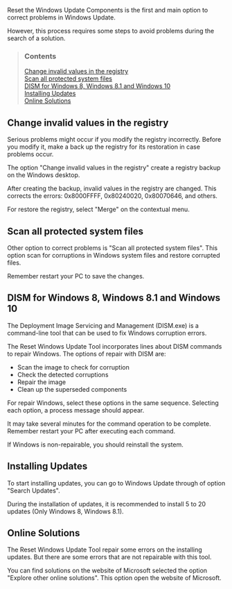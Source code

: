 Reset the Windows Update Components is the first and main option to correct problems in Windows Update.

However, this process requires some steps to avoid problems during the search of a solution.


> ### Contents
> 
> [Change invalid values in the registry](#change-invalid-values-in-the-registry) <br />
> [Scan all protected system files](#scan-all-protected-system-files) <br />
> [DISM for Windows 8, Windows 8.1 and Windows 10](#dism-for-windows-8-windows-81-and-windows-10) <br />
> [Installing Updates](#installing-updates) <br />
> [Online Solutions](#online-solutions)


## Change invalid values in the registry

Serious problems might occur if you modify the registry incorrectly. Before you modify it, make a back up the registry for its restoration in case problems occur.

The option "Change invalid values in the registry" create a registry backup on the Windows desktop.

After creating the backup, invalid values in the registry are changed. This corrects the errors: 0x8000FFFF, 0x80240020, 0x80070646, and others.

For restore the registry, select "Merge" on the contextual menu.


## Scan all protected system files

Other option to correct problems is "Scan all protected system files". This option scan for corruptions in Windows system files and restore corrupted files.

Remember restart your PC to save the changes.


## DISM for Windows 8, Windows 8.1 and Windows 10

The Deployment Image Servicing and Management (DISM.exe) is a command-line tool that can be used to fix Windows corruption errors.

The Reset Windows Update Tool incorporates lines about DISM commands to repair Windows. The options of repair with DISM are:

  * Scan the image to check for corruption
  * Check the detected corruptions
  * Repair the image
  * Clean up the superseded components

For repair Windows, select these options in the same sequence. Selecting each option, a process message should appear.

It may take several minutes for the command operation to be complete. Remember restart your PC after executing each command.

If Windows is non-repairable, you should reinstall the system.


## Installing Updates

To start installing updates, you can go to Windows Update through of option "Search Updates".

During the installation of updates, it is recommended to install 5 to 20 updates (Only Windows 8, Windows 8.1).


## Online Solutions

The Reset Windows Update Tool repair some errors on the installing updates. But there are some errors that are not repairable with this tool.

You can find solutions on the website of Microsoft selected the option "Explore other online solutions". This option open the website of Microsoft.
